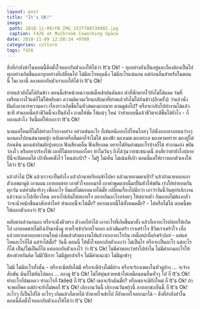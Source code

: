 ```yaml
---
layout: post
title: "It's OK!"
image:
 path: 2018-11-09/FB_IMG_1537780738902.jpg
 caption: F426 at Muchroom Coworking Space
date: 2018-11-09 12:58:14 +0700
categories: culture
tags: f426
---
```

สิ่งที่กำลังทำในตอนนี้คือตั้งใจบอกกับตัวเองให้ได้ว่า It's Ok! - ทุกอย่างยังเป็นอยู่และก็คงต้องเป็นไป ทุกอย่างเกิดขึ้นและทุกอย่างก็เปลี่ยนไป ไม่มีอะไรหยุดนิ่ง ไม่มีอะไรแน่นอน แต่ก่อนอื่นสำหรับในตอนนี้ ในเวลานี้ ลองบอกกับตัวเราเองให้ได้ว่า It's Ok!

บ่ายแล้วยังไม่ได้กินข้าว ตอนนี้เข้าหน้าหนาวแต่เมื่อเช้าฝนดันตก ผ้าที่ซักตากไว้ยังไม่ได้แดด ร่มที่เตรียมวางไว้แต่ก็ไม่ได้หยิบมา ความคิดวนเวียนกลับมาที่บ่ายแล้วยังไม่ได้กินข้าว(อีกครั้ง) ว่าแล้วนั่งฝันถึงอาหารหวานคาว เรื่องราวเกิดขึ้นในหัวสมองมากมาย ตามดูต่อไป? หรือจะกลับไปทำงานได้แล้วซะที ทำแบบนี้แล้วชีวิตนี้จะเป็นยังไง ถามให้ชัด ให้แน่ๆ ใหม่ ว่าทำแบบนี้แล้วชีวิตจะดีขึ้นได้ยังไง - ก็บอกแล้วไง วันนี้แค่ให้บอกว่า It's Ok!

นานแค่ไหนที่ไม่ได้ทำอะไรบางอย่าง อย่างเช่นอะไร ก็เช่นหนีออกไปไหนไกลๆ ไปนั่งลงกลางถนนว่างๆ นอนลงไปบนสนามหญ้า หลับตาหรือลืมตาก็จำไม่ได้ มองฟ้า มองเมฆ มองทะเล มองหาดทราย มองปูไต่ก้อนหิน มองเต่ากินผักบุ้งทะเล ฟังเสียงคลื่น ฟังเสียงลม อยากได้ยินคำชมอะไรบ้างก็ได้ ทำงานเก่ง ขยัน ว่องไว หรืออยากร้องไห้เวลาที่ไม่อยากบอกใคร ทำไมวันๆ ถึงได้วุ่นวายซะขนาดนี้ สงสัยว่าทำยังไงปลายปีนี้จะปิดยอดได้ เป้าที่เคยตั้งไว้ ไหนล่ะเป้า? - ไม่รู้ ไม่เห็น ไม่เน้นที่เป้า ตอนนี้แค่ให้เราบอกตัวเองให้ได้ว่า It's Ok!

แล้วถ้าไม่ Ok แล้วเราจะเป็นยังไง แล้วถ้านายเรียกเข้าไปหา แล้วนายถามหาเป้า? แล้วถ้านายบอกเอาตัวเลขมาดูดิ เอาแผน เอายอดขาย เอาหัวใจออกมาบี้ เอาคำพูดแบบนี้มาปั่นหัวให้ขยัน เร่งให้ทำยอดกันทุกวัน แต่ทำมันจริงๆ เพื่ออะไร ยิ้มแต่ไม่ตอบนายได้มั๊ย เปลี่ยนเรื่องไปดีกว่า เอาว่าวันนี้วันศุกร์เลิกงานแล้วจะแวะไปเที่ยวไหน อยากไปเดินให้สบายใจ อยากกินอะไรอร่อยๆ ให้สบายตัว กินแบบไม่ต้องกลัวว่าจะน้ำหนักขึ้นมาสักเท่าไหร่ ทำแบบนี้จะได้มั๊ย? อยากแบบนี้ได้ทั้งหมดมั๊ย? - ได้หรือไม่ได้ ตอนนี้ขอให้บอกตัวเองว่า It's Ok!

หลับตาแล้วนอนลง หรือจะนั่งตัวตรง ตัวงอก็ทำได้ เอาอะไรที่เกิดขึ้นมาตั้ง แล้วก็เอาอะไรปล่อยให้เกิดไป เอายอดขายไม่ถึงเป้ามานั่งดู หายใจเข้า/หายใจออก แล้วมันเศร้า เราเศร้าใจ ชีวิตเราเศร้าใจ เบื่อแล้วอยากลาออกหางานใหม่ เบื่อแล้วถ้าตกงานไปแล้วจะเอาอะไรกิน เหนื่อย/เบื่อ/เศร้า/แย่ - แต่แค่ไหนอะไรก็ได้ แต่จำได้มั๊ย? วันนี้ ตอนนี้ ให้ตั้งใจบอกกับตัวเองว่า ไม่เป็นไร หรือจะเป็นอะไร แต่อะไรก็ได้ เป็น/ไม่เป็นก็ได้ แค่บอกกับตัวเองไว้ ว่า It's Ok! ไม่มีคำตอบว่าทำไปทำไม ไม่มีคำถามอะไรให้ต้องช่วยกันคิด ไม่มีวิธีการ ไม่มีสูตรสำเร็จ ไม่มีคำแนะนำ ไม่มีมุกขำๆ

ไม่มี ไม่มีอะไรทั้งนั้น - หรือจะมีสลับไม่มี หรือจะมีบ้างไม่มีบ้าง หรือจะร้องเพลงในหัวดูบ้าง ... จะจ้างสักพัน ฉันก็ไม่หันไปมอง ... ลองดู It's Ok! ไม่ได้หุ่นสวยหน้าใสเหมือนคนอื่นทั่วๆ ไป ก็ It's Ok! ทำอะไรก็ล้มเหลว ทำอะไรก็ failed ก็ It's Ok! เธอจะรักฉันมั๊ย? หรือเธอจะมีรักใหม่ ก็ It's Ok! ถ้าจะพอก็พอ แต่ถ้าจะยังไม่พอก็ It's Ok! เลิกงานวันนี้ เลิกงานวันพรุ่งนี้ ลาออกซะเย็นนี้ ก็ It's Ok! อะไรๆ ก็เป็นไปได้ อะไรๆ เกิดแล้วก็ตายได้ ยังหายใจเข้าไป ก็ยังหายใจออกมาได้ - สิ่งที่กำลังทำในตอนนี้คือตั้งใจบอกกับตัวเองให้ได้ว่า It's Ok!
